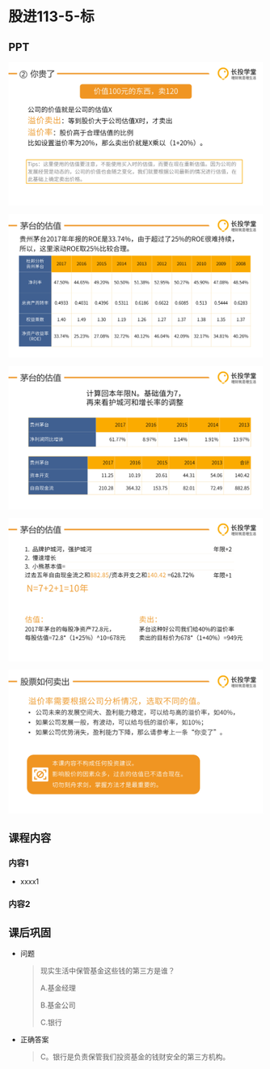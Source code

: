 # 股进113-5-标

## PPT

![课程ppt](assets/13-5-1.jpg)

![课程ppt](assets/13-5-2.jpg)

![课程ppt](assets/13-5-3.jpg)

![课程ppt](assets/13-5-4.jpg)

![课程ppt](assets/13-5-5.jpg)

## 课程内容

### 内容1

- xxxx1

  > 

### 内容2

## 课后巩固

- 问题

  > 现实生活中保管基金这些钱的第三方是谁？
  >
  > A.基金经理
  >
  > B.基金公司
  >
  > C.银行

- 正确答案

  > C。银行是负责保管我们投资基金的钱财安全的第三方机构。